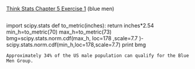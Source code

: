 [Think Stats Chapter 5 Exercise 1](http://greenteapress.com/thinkstats2/html/thinkstats2006.html#toc50) (blue men)

>>```    
import scipy.stats
def to_metric(inches):
    return inches*2.54
min_h=to_metric(70)
max_h=to_metric(73)
bmg=scipy.stats.norm.cdf(max_h, loc=178 ,scale=7.7 )-scipy.stats.norm.cdf(min_h,loc=178,scale=7.7)
print bmg
```
Approximately 34% of the US male population can qualify for the Blue Men Group.
